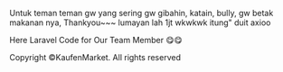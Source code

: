 Untuk teman teman gw yang sering gw gibahin, katain, bully, gw betak makanan nya, Thankyou~~~
lumayan lah 1jt wkwkwk
itung" duit axioo


Here Laravel Code for Our Team Member 😋😋

Copyright ©KaufenMarket. All rights reserved
